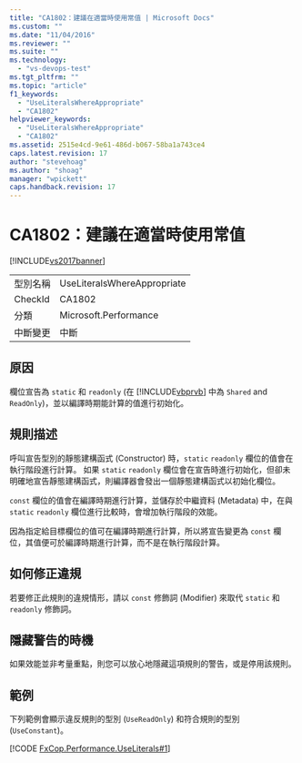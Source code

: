 ```yaml
---
title: "CA1802：建議在適當時使用常值 | Microsoft Docs"
ms.custom: ""
ms.date: "11/04/2016"
ms.reviewer: ""
ms.suite: ""
ms.technology: 
  - "vs-devops-test"
ms.tgt_pltfrm: ""
ms.topic: "article"
f1_keywords: 
  - "UseLiteralsWhereAppropriate"
  - "CA1802"
helpviewer_keywords: 
  - "UseLiteralsWhereAppropriate"
  - "CA1802"
ms.assetid: 2515e4cd-9e61-486d-b067-58ba1a743ce4
caps.latest.revision: 17
author: "stevehoag"
ms.author: "shoag"
manager: "wpickett"
caps.handback.revision: 17
---
```

# CA1802：建議在適當時使用常值
[!INCLUDE[vs2017banner](../code-quality/includes/vs2017banner.md)]

|||  
|-|-|  
|型別名稱|UseLiteralsWhereAppropriate|  
|CheckId|CA1802|  
|分類|Microsoft.Performance|  
|中斷變更|中斷|  
  
## 原因  
 欄位宣告為 `static` 和 `readonly` \(在 [!INCLUDE[vbprvb](../code-quality/includes/vbprvb_md.md)] 中為 `Shared` and `ReadOnly`\)，並以編譯時期能計算的值進行初始化。  
  
## 規則描述  
 呼叫宣告型別的靜態建構函式 \(Constructor\) 時，`static` `readonly` 欄位的值會在執行階段進行計算。  如果 `static` `readonly` 欄位會在宣告時進行初始化，但卻未明確地宣告靜態建構函式，則編譯器會發出一個靜態建構函式以初始化欄位。  
  
 `const` 欄位的值會在編譯時期進行計算，並儲存於中繼資料 \(Metadata\) 中，在與 `static` `readonly` 欄位進行比較時，會增加執行階段的效能。  
  
 因為指定給目標欄位的值可在編譯時期進行計算，所以將宣告變更為 `const` 欄位，其值便可於編譯時期進行計算，而不是在執行階段計算。  
  
## 如何修正違規  
 若要修正此規則的違規情形，請以 `const` 修飾詞 \(Modifier\) 來取代 `static` 和 `readonly` 修飾詞。  
  
## 隱藏警告的時機  
 如果效能並非考量重點，則您可以放心地隱藏這項規則的警告，或是停用該規則。  
  
## 範例  
 下列範例會顯示違反規則的型別 \(`UseReadOnly`\) 和符合規則的型別 \(`UseConstant`\)。  
  
 [!CODE [FxCop.Performance.UseLiterals#1](../CodeSnippet/VS_Snippets_CodeAnalysis/FxCop.Performance.UseLiterals#1)]